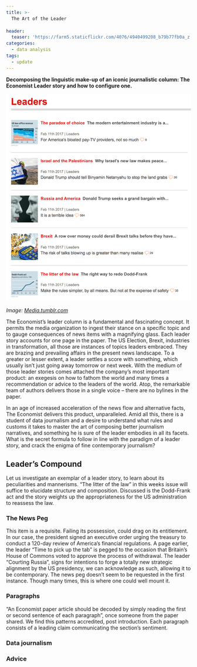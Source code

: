 ```yaml
---
title: >-
  The Art of the Leader 
 
header:
  teaser: 'https://farm5.staticflickr.com/4076/4940499208_b79b77fb0a_z.jpg'
categories:
  - data analysis
tags:
  - update
---
```


**Decomposing the linguistic make-up of an iconic journalistic column: The Economist Leader story and how to configure one.**

 
![alt text](/images/leader/leader_head.png)

*Image: [Media.tumblr.com](http://rebloggy.com/post/lol-death-hair-cute-adorable-fashion-skinny-thin-vogue-model-skull-skeleton-maga/23034409677)*
 
The Economist’s leader column is a fundamental and fascinating concept. It permits the media organization to ingest their
stance on a specific topic and to gauge consequences of news items with a magnifying glass. Each leader story accounts
for one page in the paper. The US Election, Brexit, industries in transformation, all those are instances of topics leaders embraced.
They are brazing and prevailing affairs in the present news landscape. To a greater or lesser extent,
a leader settles a score with something, which usually isn’t just going away tomorrow or next week.
With the medium of those leader stories comes attached the company’s most important product:
an exegesis on how to fathom the world and many times a recommendation or advice to the leaders of
the world. Atop, the remarkable team of authors delivers those in a single voice – there are no bylines in the paper. 

In an age of increased acceleration of the news flow and alternative facts,
The Economist delivers this product, unparalleled. Amid all this, there
is a student of data journalism and a desire to understand what rules and
customs it takes to master the art of composing better journalism narratives,
and something he is sure of the leader embodies in all its facets.
What is the secret formula to follow in line with the paradigm of a leader story, and crack the enigma of fine	 contemporary journalism?

## Leader’s Compound
Let us investigate an exemplar of a leader story, to learn about its peculiarities
and mannerisms. “The litter of the law” in this weeks issue will suffice to elucidate
structure and composition. Discussed is the Dodd-Frank act and the story weights up the
appropriateness for the US administration to reassess the law.



### The News Peg
This item is a requisite. Failing its possession, could drag on its entitlement. In our case, the president signed an executive order urging the treasury to conduct a 120-day review of America’s financial regulations. A page earlier, the leader “Time to pick up the tab” is pegged to the occasion that Britain’s House of Commons voted to approve the process of withdrawal. The leader “Courting Russia”, signs for intentions to forge a totally new strategic alignment by the US presidency, we can acknowledge as such, allowing it to be contemporary. The news peg doesn’t seem to be requested in the first instance. Though many times, this is where one could well mount it.

### Paragraphs
“An Economist paper article should be decoded by simply reading the first or second sentence of each paragraph”, once someone from the paper shared.  We find this patterns accredited, post introduction. Each paragraph consists of a leading claim communicating the section’s sentiment. 

### Data journalism

### Advice

